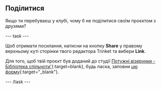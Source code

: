 ## Поділитися

Якщо ти перебуваєш у клубі, чому б не поділитися своїм проєктом з друзями?

--- task ---

Щоб отримати посилання, натисни на кнопку **Share** у правому верхньому куті сторінки твого редактора Trinket та вибери **Link**.

Для того, щоб твій проєкт був доданий до студії [Потужні візерунки - Бібліотека спільноти'](https://wke.lt/w/s/yyNPQT){:target=blank}, будь ласка, заповни [цю форму](https://form.raspberrypi.org/f/community-project-submissions){:target="_blank"}.

--- /task ---

